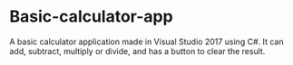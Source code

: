 # Basic-calculator-app
A basic calculator application made in Visual Studio 2017 using C#. It can add, subtract, multiply or divide, and has a button to clear the result.
